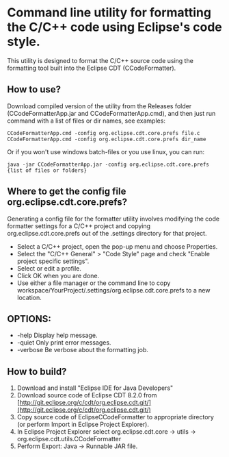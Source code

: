 Command line utility for formatting the C/C++ code using Eclipse's code style.
==================================

This utility is designed to format the C/C++ source code using the formatting tool built into the Eclipse CDT (CCodeFormatter).


How to use?
-----------------------------------------------------------------------------------------------
Download compiled version of the utility from the Releases folder (CCodeFormatterApp.jar and CCodeFormatterApp.cmd),
and then just run command with a list of files or dir names, see examples:

    CCodeFormatterApp.cmd -config org.eclipse.cdt.core.prefs file.c
    CCodeFormatterApp.cmd -config org.eclipse.cdt.core.prefs dir_name

Or if you won't use windows batch-files or you use linux, you can run:

    java -jar CCodeFormatterApp.jar -config org.eclipse.cdt.core.prefs {list of files or folders}


Where to get the config file org.eclipse.cdt.core.prefs?
-----------------------------------------------------------------------------------------------
Generating a config file for the formatter utility involves
modifying the code formatter settings for a C/C++ project and
copying org.eclipse.cdt.core.prefs out of the .settings directory for that project.

- Select a C/C++ project, open the pop-up menu and choose Properties.
- Select the "C/C++ General" > "Code Style" page and check "Enable project specific settings".
- Select or edit a profile.
- Click OK when you are done.
- Use either a file manager or the command line
to copy workspace/YourProject/.settings/org.eclipse.cdt.core.prefs to a new location.

OPTIONS:
-----------------------------------------------------------------------------------------------
- -help                Display help message.
- -quiet               Only print error messages.
- -verbose             Be verbose about the formatting job.


How to build?
-----------------------------------------------------------------------------------------------
1. Download and install "Eclipse IDE for Java Developers"
2. Download source code of Eclipse CDT 8.2.0 from [http://git.eclipse.org/c/cdt/org.eclipse.cdt.git/](http://git.eclipse.org/c/cdt/org.eclipse.cdt.git/)
3. Copy source code of EclipseCCodeFormatter to appropriate directory (or perform Import in Eclipse Project Explorer).
4. In Eclipse Project Explorer select org.eclipse.cdt.core -> utils -> org.eclipse.cdt.utils.CCodeFormatter
5. Perform Export: Java -> Runnable JAR file.
